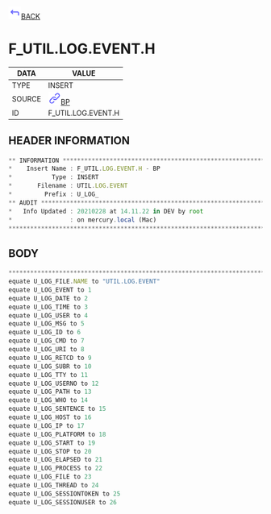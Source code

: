 <img src="../.resources/themes/unicons-line-6563ff/corner-up-left-alt.svg" alt="BACK" width="25" />[BACK](../DOCS/BP.md)  
# F_UTIL.LOG.EVENT.H  
|DATA|VALUE|
| --- | --- |
|TYPE|INSERT|
|SOURCE|<img src="../.resources/themes/unicons-line-6563ff/link.svg" alt="BP" width="25" />[BP](../DOCS/BP.md)|
|ID|F_UTIL.LOG.EVENT.H|
    
    
## HEADER INFORMATION  
```javascript
** INFORMATION ****************************************************************
*    Insert Name : F_UTIL.LOG.EVENT.H - BP
*           Type : INSERT
*       Filename : UTIL.LOG.EVENT
*         Prefix : U_LOG_
** AUDIT **********************************************************************
*   Info Updated : 20210228 at 14.11.22 in DEV by root
*                : on mercury.local (Mac)
*******************************************************************************
```
## BODY  
```javascript
*******************************************************************************
equate U_LOG_FILE.NAME to "UTIL.LOG.EVENT"
equate U_LOG_EVENT to 1
equate U_LOG_DATE to 2
equate U_LOG_TIME to 3
equate U_LOG_USER to 4
equate U_LOG_MSG to 5
equate U_LOG_ID to 6
equate U_LOG_CMD to 7
equate U_LOG_URI to 8
equate U_LOG_RETCD to 9
equate U_LOG_SUBR to 10
equate U_LOG_TTY to 11
equate U_LOG_USERNO to 12
equate U_LOG_PATH to 13
equate U_LOG_WHO to 14
equate U_LOG_SENTENCE to 15
equate U_LOG_HOST to 16
equate U_LOG_IP to 17
equate U_LOG_PLATFORM to 18
equate U_LOG_START to 19
equate U_LOG_STOP to 20
equate U_LOG_ELAPSED to 21
equate U_LOG_PROCESS to 22
equate U_LOG_FILE to 23
equate U_LOG_THREAD to 24
equate U_LOG_SESSIONTOKEN to 25
equate U_LOG_SESSIONUSER to 26
```
